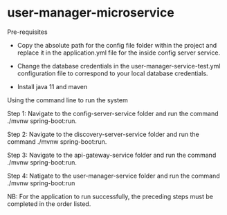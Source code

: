 # user-manager-microservice

Pre-requisites

- Copy the absolute path for the config file folder within the project and replace it in the application.yml file for the inside config server service.

- Change the database credentials in the user-manager-service-test.yml configuration file to correspond to your local database credentials.

- Install java 11 and maven 

Using the command line to run the system

Step 1: Navigate to the config-server-service folder and run the command ./mvnw spring-boot:run.

Step 2: Navigate to the discovery-server-service folder and run the command ./mvnw spring-boot:run.

Step 3: Navigate to the api-gateway-service folder and run the command ./mvnw spring-boot:run.

Step 4: Natigate to the user-manager-service folder and run the command ./mvnw spring-boot:run

NB: For the application to run successfully, the preceding steps must be completed in the order listed.
